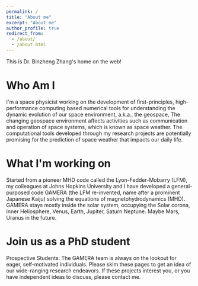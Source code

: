```yaml
---
permalink: /
title: "About me"
excerpt: "About me"
author_profile: true
redirect_from: 
  - /about/
  - /about.html
---
```


This is Dr. Binzheng Zhang's home on the web!

Who Am I
======
I'm a space physicist working on the development of first-principles, high-performance computing based numerical tools for understanding the dynamic evolution of our space environment, a.k.a., the geospace, The changing geospace environment affects activities such as communication and operation of space systems, which is known as space weather. The computational tools developed through my research projects are potentially promising for the prediction of space weather that impacts our daily life.

What I'm working on
=====
Started from a pioneer MHD code called the Lyon-Fedder-Mobarry (LFM), my colleagues at Johns Hopkins University and I have developed a general-purposed code GAMERA (the LFM re-invented, name after a prominent Japanese Kaiju) solving the equations of magnetohydrodynamics (MHD). GAMERA stays mostly inside the solar system, occupying the Solar corona, Inner Heliosphere, Venus, Earth, Jupiter, Saturn Neptune. Maybe Mars, Uranus in the future.

Join us as a PhD student
======
Prospective Students: The GAMERA team is always on the lookout for eager, self-motivated individuals. Please skim these pages to get an idea of our wide-ranging research endeavors. If these projects interest you, or you have independent ideas to discuss, please contact me.
